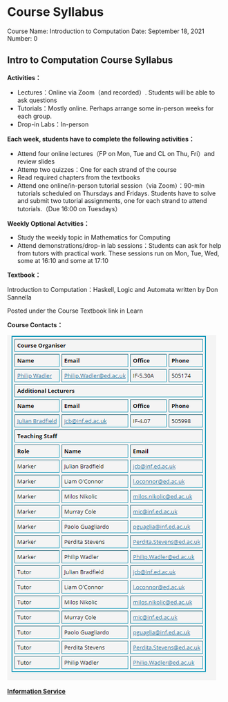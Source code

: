 # Course Syllabus

Course Name: Introduction to Computation
Date: September 18, 2021
Number: 0

## Intro to Computation Course Syllabus

**Activities：**

- Lectures：Online via Zoom（and recorded）. Students will be able to ask questions
- Tutorials：Mostly  online. Perhaps arrange some in-person weeks for each group.
- Drop-in Labs：In-person

**Each week, students have to complete the following activities：**

- Attend four online lectures（FP on Mon, Tue and CL on Thu, Fri）and review slides
- Attemp two quizzes：One for each strand of the course
- Read required chapters from the textbooks
- Attend  one online/in-person tutorial session（via Zoom）：90-min tutorials scheduled on Thursdays and Fridays. Students have to solve and submit two tutorial assignments, one for each strand to attend tutorials.（Due 16:00 on Tuesdays）

**Weekly Optional Actvities：**

- Study the weekly topic in Mathematics for Computing
- Attend demonstrations/drop-in lab sessions：Students can ask for help from tutors with practical work. These sessions run on Mon, Tue, Wed, some at 16:10 and some at 17:10

**Textbook：**

Introduction to Computation：Haskell, Logic and Automata written by Don Sannella

Posted under the Course Textbook link in Learn

**Course Contacts：**

![Course Contacts.png](https://github.com/KingArthur0205/Learn-Haskell/blob/main/Images/Course%20Contacts.png)

**[Information Service](https://edinburgh-uk.libguides.com/informatics)**
